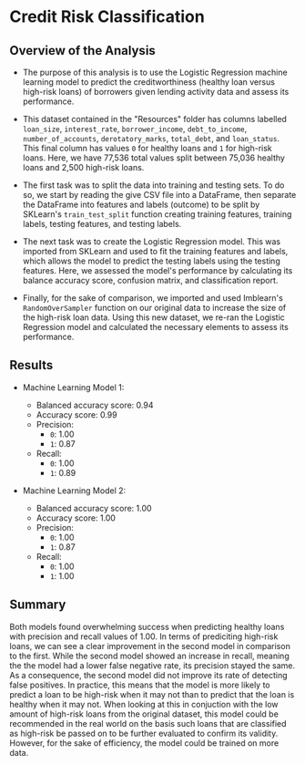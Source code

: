 # Credit Risk Classification

## Overview of the Analysis

* The purpose of this analysis is to use the Logistic Regression machine learning model to predict the creditworthiness (healthy loan versus high-risk loans) of borrowers given lending activity data and assess its performance. 

* This dataset contained in the "Resources" folder has columns labelled `loan_size`, `interest_rate`, `borrower_income`, `debt_to_income`, `number_of_accounts`, `derotatory_marks`, `total_debt`, and `loan_status`. This final column has values `0` for healthy loans and `1` for high-risk loans. Here, we have 77,536 total values split between 75,036 healthy loans and 2,500 high-risk loans. 

* The first task was to split the data into training and testing sets. To do so, we start by reading the give CSV file into a DataFrame, then separate the DataFrame into features and labels (outcome) to be split by SKLearn's `train_test_split` function creating training features, training labels, testing features, and testing labels. 

* The next task was to create the Logistic Regression model. This was imported from SKLearn and used to fit the training features and labels, which allows the model to predict the testing labels using the testing features. Here, we assessed the model's performance by calculating its balance accuracy score, confusion matrix, and classification report. 

* Finally, for the sake of comparison, we imported and used Imblearn's `RandomOverSampler` function on our original data to increase the size of the high-risk loan data. Using this new dataset, we re-ran the Logistic Regression model and calculated the necessary elements to assess its performance. 

## Results

* Machine Learning Model 1: 
    * Balanced accuracy score: 0.94
    * Accuracy score: 0.99
    * Precision:
        * `0`: 1.00
        * `1`: 0.87
    * Recall:
        * `0`: 1.00
        * `1`: 0.89

* Machine Learning Model 2: 
    * Balanced accuracy score: 1.00
    * Accuracy score: 1.00
    * Precision:
        * `0`: 1.00
        * `1`: 0.87
    * Recall:
        * `0`: 1.00
        * `1`: 1.00

## Summary

Both models found overwhelming success when predicting healthy loans with precision and recall values of 1.00. In terms of prediciting high-risk loans, we can see a clear improvement in the second model in comparison to the first. While the second model showed an increase in recall, meaning the the model had a lower false negative rate, its precision stayed the same. As a consequence, the second model did not improve its rate of detecting false positives. In practice, this means that the model is more likely to predict a loan to be high-risk when it may not than to predict that the loan is healthy when it may not. When looking at this in conjuction with the low amount of high-risk loans from the original dataset, this model could be recommended in the real world on the basis such loans that are classified as high-risk be passed on to be further evaluated to confirm its validity. However, for the sake of efficiency, the model could be trained on more data.   